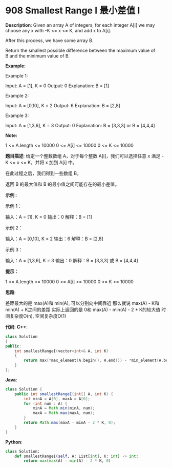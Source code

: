 # 908 Smallest Range I 最小差值 I

__Description__:
Given an array A of integers, for each integer A[i] we may choose any x with -K <= x <= K, and add x to A[i].

After this process, we have some array B.

Return the smallest possible difference between the maximum value of B and the minimum value of B.

__Example:__

Example 1:

Input: A = [1], K = 0
Output: 0
Explanation: B = [1]

Example 2:

Input: A = [0,10], K = 2
Output: 6
Explanation: B = [2,8]

Example 3:

Input: A = [1,3,6], K = 3
Output: 0
Explanation: B = [3,3,3] or B = [4,4,4]

__Note:__

1 <= A.length <= 10000
0 <= A[i] <= 10000
0 <= K <= 10000

__题目描述__:
给定一个整数数组 A，对于每个整数 A[i]，我们可以选择任意 x 满足 -K <= x <= K，并将 x 加到 A[i] 中。

在此过程之后，我们得到一些数组 B。

返回 B 的最大值和 B 的最小值之间可能存在的最小差值。

__示例 :__

示例 1：

输入：A = [1], K = 0
输出：0
解释：B = [1]

示例 2：

输入：A = [0,10], K = 2
输出：6
解释：B = [2,8]

示例 3：

输入：A = [1,3,6], K = 3
输出：0
解释：B = [3,3,3] 或 B = [4,4,4]

__提示：__

1 <= A.length <= 10000
0 <= A[i] <= 10000
0 <= K <= 10000

__思路__:

差距最大的是 max(A)和 min(A), 可以分别向中间靠近
那么就说 max(A) - K和 min(A) + K之间的差距
实际上返回的是 0和 max(A) - min(A) - 2 * K的较大值
时间复杂度O(n), 空间复杂度O(1)

__代码__:
__C++__:

```C++
class Solution 
{
public:
    int smallestRangeI(vector<int>& A, int K) 
    {
        return max(*max_element(A.begin(), A.end()) - *min_element(A.begin(), A.end()) - 2 * K, 0);
    }
};
```

__Java__:

```Java
class Solution {
    public int smallestRangeI(int[] A, int K) {
        int minA = A[0], maxA = A[0];
        for (int num : A) {
            minA = Math.min(minA, num);
            maxA = Math.max(maxA, num);
        }
        return Math.max(maxA - minA - 2 * K, 0);
    }
}
```

__Python__:

```Python
class Solution:
    def smallestRangeI(self, A: List[int], K: int) -> int:
        return max(max(A) - min(A) - 2 * K, 0)
```
